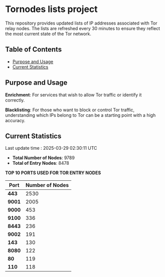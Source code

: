 # Tornodes lists project

This repository provides updated lists of IP addresses associated with Tor relay nodes. The lists are refreshed every 30 minutes to ensure they reflect the most current state of the Tor network.

## Table of Contents

- [Purpose and Usage](#purpose-and-usage)
- [Current Statistics](#current-statistics)


## Purpose and Usage

**Enrichment**: For services that wish to allow Tor traffic or identify it correctly.

**Blacklisting**: For those who want to block or control Tor traffic, understanding which IPs belong to Tor can be a starting point with a high accuracy.

## Current Statistics

Last update time : 2025-03-29 02:30:11 UTC

- **Total Number of Nodes**: 9789
- **Total of Entry Nodes**: 8478

**TOP 10 PORTS USED FOR TOR ENTRY NODES**

| **Port** | **Number of Nodes** |
|------|-----------------|
| **443**   | 2530  |
| **9001**   | 2005  |
| **9000**   | 453  |
| **9100**   | 336  |
| **8443**   | 236  |
| **9002**   | 191  |
| **143**   | 130  |
| **8080**   | 122  |
| **80**   | 119  |
| **110**   | 118  |

